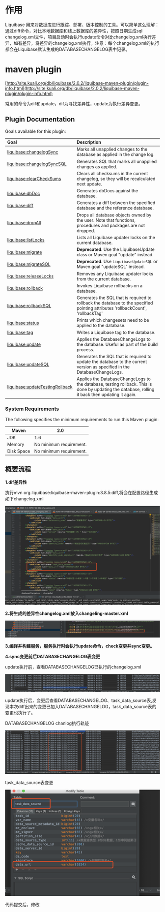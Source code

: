 # 作用

Liquibase 用来对数据库进行跟踪、部署、版本控制的工具。可以简单这么理解：通过diff命令，对比本地数据库和线上数据库的差异性，按照日期生成sql changelog.xml文件，项目启动时会执行update命令对比changelog.xml执行差异，如有差异，将差异的changelog.xml执行。注意：每个changelog.xml的执行都会在Liquibase默认生成的DATABASECHANGELOG表中记录。



# maven plugin

[http://site.kuali.org/db/liquibase/2.0.2/liquibase-maven-plugin/plugin-info.html](http://site.kuali.org/db/liquibase/2.0.2/liquibase-maven-plugin/plugin-info.html)

常用的命令为dif和update，dif为寻找差异性，update为执行差异变更。

## Plugin Documentation

Goals available for this plugin:

| Goal                                                         | Description                                                  |
| :----------------------------------------------------------- | :----------------------------------------------------------- |
| [liquibase:changelogSync](http://site.kuali.org/db/liquibase/2.0.2/liquibase-maven-plugin/changelogSync-mojo.html) | Marks all unapplied changes to the database as applied in the change log. |
| [liquibase:changelogSyncSQL](http://site.kuali.org/db/liquibase/2.0.2/liquibase-maven-plugin/changelogSyncSQL-mojo.html) | Generates SQL that marks all unapplied changes as applied.   |
| [liquibase:clearCheckSums](http://site.kuali.org/db/liquibase/2.0.2/liquibase-maven-plugin/clearCheckSums-mojo.html) | Clears all checksums in the current changelog, so they will be recalculated next update. |
| [liquibase:dbDoc](http://site.kuali.org/db/liquibase/2.0.2/liquibase-maven-plugin/dbDoc-mojo.html) | Generates dbDocs against the database.                       |
| [liquibase:diff](http://site.kuali.org/db/liquibase/2.0.2/liquibase-maven-plugin/diff-mojo.html) | Generates a diff between the specified database and the reference database. |
| [liquibase:dropAll](http://site.kuali.org/db/liquibase/2.0.2/liquibase-maven-plugin/dropAll-mojo.html) | Drops all database objects owned by the user. Note that functions, procedures and packages are not dropped. |
| [liquibase:listLocks](http://site.kuali.org/db/liquibase/2.0.2/liquibase-maven-plugin/listLocks-mojo.html) | Lists all Liquibase updater locks on the current database.   |
| [liquibase:migrate](http://site.kuali.org/db/liquibase/2.0.2/liquibase-maven-plugin/migrate-mojo.html) | **Deprecated.** Use the LiquibaseUpdate class or Maven goal "update" instead. |
| [liquibase:migrateSQL](http://site.kuali.org/db/liquibase/2.0.2/liquibase-maven-plugin/migrateSQL-mojo.html) | **Deprecated.** Use `LiquibaseUpdateSQL` or Maven goal "updateSQL" instead. |
| [liquibase:releaseLocks](http://site.kuali.org/db/liquibase/2.0.2/liquibase-maven-plugin/releaseLocks-mojo.html) | Removes any Liquibase updater locks from the current database. |
| [liquibase:rollback](http://site.kuali.org/db/liquibase/2.0.2/liquibase-maven-plugin/rollback-mojo.html) | Invokes Liquibase rollbacks on a database.                   |
| [liquibase:rollbackSQL](http://site.kuali.org/db/liquibase/2.0.2/liquibase-maven-plugin/rollbackSQL-mojo.html) | Generates the SQL that is required to rollback the database to the specified pointing attributes 'rollbackCount', 'rollbackTag' |
| [liquibase:status](http://site.kuali.org/db/liquibase/2.0.2/liquibase-maven-plugin/status-mojo.html) | Prints which changesets need to be applied to the database.  |
| [liquibase:tag](http://site.kuali.org/db/liquibase/2.0.2/liquibase-maven-plugin/tag-mojo.html) | Writes a Liquibase tag to the database.                      |
| [liquibase:update](http://site.kuali.org/db/liquibase/2.0.2/liquibase-maven-plugin/update-mojo.html) | Applies the DatabaseChangeLogs to the database. Useful as part of the build process. |
| [liquibase:updateSQL](http://site.kuali.org/db/liquibase/2.0.2/liquibase-maven-plugin/updateSQL-mojo.html) | Generates the SQL that is required to update the database to the current version as specified in the DatabaseChangeLogs. |
| [liquibase:updateTestingRollback](http://site.kuali.org/db/liquibase/2.0.2/liquibase-maven-plugin/updateTestingRollback-mojo.html) | Applies the DatabaseChangeLogs to the database, testing rollback. This is done by updating the database, rolling it back then updating it again. |



### System Requirements

The following specifies the minimum requirements to run this Maven plugin:

| Maven      | 2.0                     |
| ---------- | ----------------------- |
| JDK        | 1.6                     |
| Memory     | No minimum requirement. |
| Disk Space | No minimum requirement. |



## 概要流程

**1.dif差异性**

执行mvn org.liquibase:liquibase-maven-plugin:3.8.5:diff,将会在配置路径生成如下changelog.xml

![image-20200426154336753](../all_images/image-20200426154336753.png)

**2.将生成的差异性changelog.xml放入changeling-master.xml**

![image-20200426154540721](../all_images/image-20200426154540721.png)

**3.编译并构建服务，服务执行时会执行update命令，check变更并sync变更。**

**4.sync变更前后DATABASECHANGELOG表变更**

update执行前，查看DATABASECHANGELOG已执行的changelog.xml

![image-20200426152615064](../all_images/image-20200426152615064.png)

update执行后，变更后查看DATABASECHANGELOG、task_data_source表,发现本次diff出来的变更已加入DATABASECHANGELOG，task_data_source表的变更也执行了。

DATABASECHANGELOG chanlog执行轨迹

![image-20200426152735764](../all_images/image-20200426152735764.png)



task_data_source表变更

![image-20200426155138453](../all_images/image-20200426155138453.png)



代码提交后，修改